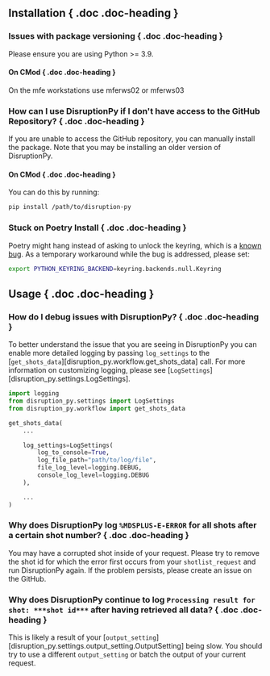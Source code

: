 ## Installation { .doc .doc-heading }

### Issues with package versioning { .doc .doc-heading }
Please ensure you are using Python >= 3.9.

#### On CMod { .doc .doc-heading }
On the mfe workstations use mferws02 or mferws03

### How can I use DisruptionPy if I don't have access to the GitHub Repository? { .doc .doc-heading }
If you are unable to access the GitHub repository, you can manually install the package. Note that you may be installing an older version of DisruptionPy.

#### On CMod { .doc .doc-heading }
You can do this by running:
```bash
pip install /path/to/disruption-py
```

### Stuck on Poetry Install { .doc .doc-heading }
Poetry might hang instead of asking to unlock the keyring, which is a [known bug](https://github.com/python-poetry/poetry/issues/8623).
As a temporary workaround while the bug is addressed, please set:
```bash
export PYTHON_KEYRING_BACKEND=keyring.backends.null.Keyring
```

## Usage { .doc .doc-heading }

### How do I debug issues with DisruptionPy? { .doc .doc-heading }
To better understand the issue that you are seeing in DisruptionPy you can enable more detailed logging by passing `log_settings` to the [`get_shots_data`][disruption_py.workflow.get_shots_data] call. For more information on customizing logging, please see [`LogSettings`][disruption_py.settings.LogSettings].

```python
import logging
from disruption_py.settings import LogSettings
from disruption_py.workflow import get_shots_data

get_shots_data(
    ...

    log_settings=LogSettings(
        log_to_console=True,
        log_file_path="path/to/log/file",
        file_log_level=logging.DEBUG,
        console_log_level=logging.DEBUG
    ),

    ...
)
```

### Why does DisruptionPy log `%MDSPLUS-E-ERROR` for all shots after a certain shot number? { .doc .doc-heading }
You may have a corrupted shot inside of your request. Please try to remove the shot id for which the error first occurs from your `shotlist_request` and run DisruptionPy again. If the problem persists, please create an issue on the GitHub.

### Why does DisruptionPy continue to log `Processing result for shot: ***shot id***` after having retrieved all data? { .doc .doc-heading }
This is likely a result of your [`output_setting`][disruption_py.settings.output_setting.OutputSetting] being slow. You should try to use a different `output_setting` or batch the output of your current request.